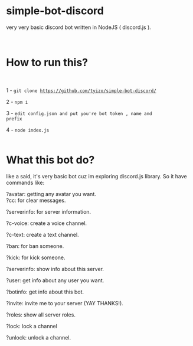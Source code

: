 # simple-bot-discord
very very basic discord bot written in NodeJS ( discord.js ).

<br>
<h1>How to run this?</h1>
<br>

1 - <code>git clone https://github.com/tyizo/simple-bot-discord/</code>
<br>

2 - <code>npm i</code>
<br>

3 - <code>edit config.json and put you're bot token , name and prefix</code>
<br>

4 - <code>node index.js</code>
<br>
<br>
<h1>What this bot do?</h1>
<p align="left">like a said, it's very basic bot cuz im exploring discord.js library. So it have commands like:</p>
<p align="left">
  ?avatar: getting any avatar you want.
<br>
?cc: for clear messages.
<br>

?serverinfo: for server information.
<br>

?c-voice: create a voice channel.
<br>

?c-text: create a text channel.
<br>

?ban: for ban someone.
<br>

?kick: for kick someone.
<br>

?serverinfo: show info about this server.
<br>

?user: get info about any user you want.
<br>

?botinfo: get info about this bot.
<br>

?invite: invite me to your server (YAY THANKS!).
<br>

?roles: show all server roles.
<br>

?lock: lock a channel
<br>

?unlock: unlock a channel.
<br>
<br>

</p>
<br>
<br>
